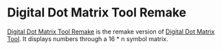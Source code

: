 # Digital Dot Matrix Tool Remake

[Digital Dot Matrix Tool Remake](https://quinn0823.github.io/digital-dot-matrix-tool_remake/) is the remake version of [Digital Dot Matrix Tool](https://quinn0823.github.io/digital-dot-matrix-tool/). It displays numbers through a 16 * n symbol matrix.